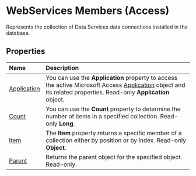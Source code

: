 
# WebServices Members (Access)
Represents the collection of Data Services data connections installed in the database.

## Properties



|**Name**|**Description**|
|:-----|:-----|
| [Application](c6973a91-7dcf-633e-ce3f-d494d5614e7d.md)|You can use the  **Application** property to access the active Microsoft Access [Application](aefb0713-97e6-e2c7-e530-8fd2e1316a55.md) object and its related properties. Read-only  **Application** object.|
| [Count](4d6a6de4-f6b2-32d3-0511-7117cab2ee3b.md)|You can use the  **Count** property to determine the number of items in a specified collection. Read-only **Long**.|
| [Item](410eb3be-2336-907a-7284-1311e09bb77b.md)|The  **Item** property returns a specific member of a collection either by position or by index. Read-only **Object**.|
| [Parent](3ec4901d-1ea6-bd4a-bbce-65997104c97a.md)|Returns the parent object for the specified object. Read-only.|
